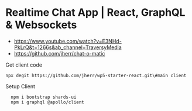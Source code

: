# Realtime Chat App | React, GraphQL & Websockets
- https://www.youtube.com/watch?v=E3NHd-PkLrQ&t=1266s&ab_channel=TraversyMedia
- https://github.com/jherr/chat-o-matic



Get client code
```
npx degit https://github.com/jherr/wp5-starter-react.git\#main client
```


Setup Client
```
  npm i bootstrap shards-ui
  npm i graphql @apollo/client
```